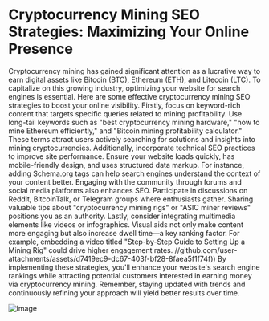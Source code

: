 # Cryptocurrency Mining SEO Strategies: Maximizing Your Online Presence
Cryptocurrency mining has gained significant attention as a lucrative way to earn digital assets like Bitcoin (BTC), Ethereum (ETH), and Litecoin (LTC). To capitalize on this growing industry, optimizing your website for search engines is essential. Here are some effective cryptocurrency mining SEO strategies to boost your online visibility.
Firstly, focus on keyword-rich content that targets specific queries related to mining profitability. Use long-tail keywords such as "best cryptocurrency mining hardware," "how to mine Ethereum efficiently," and "Bitcoin mining profitability calculator." These terms attract users actively searching for solutions and insights into mining cryptocurrencies.
Additionally, incorporate technical SEO practices to improve site performance. Ensure your website loads quickly, has mobile-friendly design, and uses structured data markup. For instance, adding Schema.org tags can help search engines understand the context of your content better.
Engaging with the community through forums and social media platforms also enhances SEO. Participate in discussions on Reddit, BitcoinTalk, or Telegram groups where enthusiasts gather. Sharing valuable tips about "cryptocurrency mining rigs" or "ASIC miner reviews" positions you as an authority.
Lastly, consider integrating multimedia elements like videos or infographics. Visual aids not only make content more engaging but also increase dwell time—a key ranking factor. For example, embedding a video titled "Step-by-Step Guide to Setting Up a Mining Rig" could drive higher engagement rates.
 //github.com/user-attachments/assets/d7419ec9-dc67-403f-bf28-8faea5f1f74f))
By implementing these strategies, you'll enhance your website's search engine rankings while attracting potential customers interested in earning money via cryptocurrency mining. Remember, staying updated with trends and continuously refining your approach will yield better results over time.


![Image](https://github.com/user-attachments/assets/4a25d116-2220-4385-b08e-f287af8fcbc4)